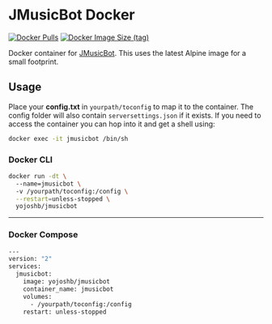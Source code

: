 # JMusicBot Docker
[![Docker Pulls](https://img.shields.io/docker/pulls/yojoshb/jmusicbot?style=for-the-badge)](https://hub.docker.com/r/yojoshb/jmusicbot)
[![Docker Image Size (tag)](https://img.shields.io/docker/image-size/yojoshb/jmusicbot/latest?color=green&style=for-the-badge)](https://hub.docker.com/r/yojoshb/jmusicbot)

Docker container for [JMusicBot](https://github.com/jagrosh/MusicBot). This uses the latest Alpine image for a small footprint.

## Usage
Place your **config.txt** in `yourpath/toconfig` to map it to the container. The config folder will also contain `serversettings.json` if it exists. If you need to access the container you can hop into it and get a shell using:

```bash
docker exec -it jmusicbot /bin/sh
```

### Docker CLI
```bash
docker run -dt \  
  --name=jmusicbot \  
  -v /yourpath/toconfig:/config \
  --restart=unless-stopped \
  yojoshb/jmusicbot
```
---
### Docker Compose

```bash
---
version: "2"
services:
  jmusicbot:
    image: yojoshb/jmusicbot
    container_name: jmusicbot
    volumes:
      - /yourpath/toconfig:/config
    restart: unless-stopped
```
